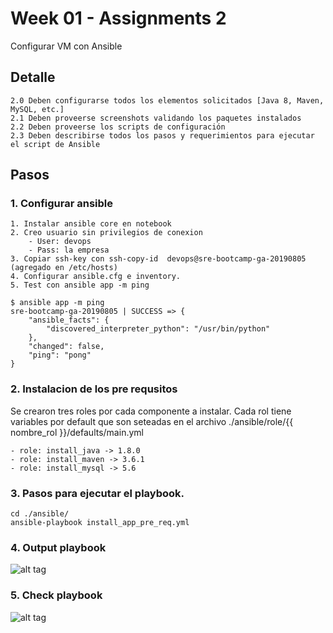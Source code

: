 # Week 01 - Assignments 2
Configurar VM con Ansible

##  Detalle

	2.0 Deben configurarse todos los elementos solicitados [Java 8, Maven, MySQL, etc.]
	2.1 Deben proveerse screenshots validando los paquetes instalados
	2.2 Deben proveerse los scripts de configuración
	2.3 Deben describirse todos los pasos y requerimientos para ejecutar el script de Ansible

## Pasos

### 1. Configurar ansible

	1. Instalar ansible core en notebook
	2. Creo usuario sin privilegios de conexion
		- User: devops
		- Pass: la empresa
	3. Copiar ssh-key con ssh-copy-id  devops@sre-bootcamp-ga-20190805 (agregado en /etc/hosts)
	4. Configurar ansible.cfg e inventory. 
	5. Test con ansible app -m ping

```
$ ansible app -m ping
sre-bootcamp-ga-20190805 | SUCCESS => {
    "ansible_facts": {
        "discovered_interpreter_python": "/usr/bin/python"
    },
    "changed": false,
    "ping": "pong"
}
```
	
### 2. Instalacion de los pre requsitos

Se crearon tres roles por cada componente a instalar. Cada rol tiene variables por default
que son seteadas en el archivo ./ansible/role/{{ nombre_rol }}/defaults/main.yml

	- role: install_java -> 1.8.0
	- role: install_maven -> 3.6.1
	- role: install_mysql -> 5.6

### 3. Pasos para ejecutar el playbook.

```
cd ./ansible/
ansible-playbook install_app_pre_req.yml
```
### 4. Output playbook
![alt tag](https://raw.githubusercontent.com/semperti-bootcamp/sre-bootcamp-ga-20190805/w1a2-ansible/images/ansible-roles.png "ansible-roles")

### 5. Check playbook 
![alt tag](https://raw.githubusercontent.com/semperti-bootcamp/sre-bootcamp-ga-20190805/w1a2-ansible/images/ansible-check.png "ansible-check")
